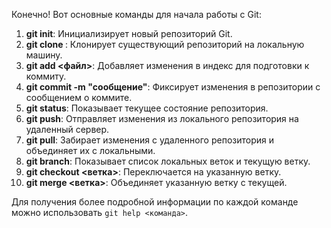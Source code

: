 ﻿Конечно! Вот основные команды для начала работы с Git:

1. **git init**: Инициализирует новый репозиторий Git.
2. **git clone <URL>**: Клонирует существующий репозиторий на локальную машину.
3. **git add <файл>**: Добавляет изменения в индекс для подготовки к коммиту.
4. **git commit -m "сообщение"**: Фиксирует изменения в репозитории с сообщением о коммите.
5. **git status**: Показывает текущее состояние репозитория.
6. **git push**: Отправляет изменения из локального репозитория на удаленный сервер.
7. **git pull**: Забирает изменения с удаленного репозитория и объединяет их с локальными.
8. **git branch**: Показывает список локальных веток и текущую ветку.
9. **git checkout <ветка>**: Переключается на указанную ветку.
10. **git merge <ветка>**: Объединяет указанную ветку с текущей.

Для получения более подробной информации по каждой команде можно использовать `git help <команда>`.